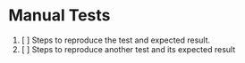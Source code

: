 # Manual Tests
1. [ ] Steps to reproduce the test and expected result.
2. [ ] Steps to reproduce another test and its expected result
